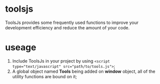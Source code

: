# toolsjs
ToolsJs provides some frequently used functions to improve your development efficiency and reduce the amount of your code.

# useage
1. Include ToolsJs in your project by using `<script type="text/javascript" src="path/to/tools.js">`;
2. A global object named __Tools__ being added on __window__ object, all of the utility functions are bound on it;

